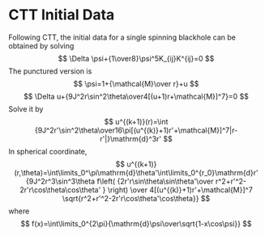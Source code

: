 # CTT Initial Data

Following CTT, the initial data for a single spinning blackhole can be obtained by solving
$$
\Delta \psi+{1\over8}\psi^5K_{ij}K^{ij}=0
$$
The punctured version is
$$
\psi=1+{\mathcal{M}\over r}+u
$$
$$
\Delta u+{9J^2r\sin^2\theta\over4[(u+1)r+\mathcal{M}]^7}=0
$$
Solve it by
$$
u^{(k+1)}(r)=\int {9J^2r'\sin^2\theta\over16\pi[(u^{(k)}+1)r'+\mathcal{M}]^7|r-r'|}\mathrm{d}^3r'
$$
In spherical coordinate,
$$
u^{(k+1)}(r,\theta)=\int\limits_0^\pi\mathrm{d}\theta'\int\limits_0^{r_0}\mathrm{d}r'
{9J^2r^3\sin^3\theta 
f\left(
{2r'r\sin\theta\sin\theta'\over r^2+r'^2-2r'r\cos\theta\cos\theta' }
\right)
\over 4[(u^{(k)}+1)r'+\mathcal{M}]^7
\sqrt{r^2+r'^2-2r'r\cos\theta'\cos\theta}}
$$
where 
$$
f(x)=\int\limits_0^{2\pi}{\mathrm{d}\psi\over\sqrt{1-x\cos\psi}}
$$
